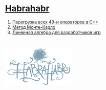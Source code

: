 # [Habrahabr](https://habr.com/)

1. [Перегрузка всех 49-и операторов в C++](https://habr.com/post/308890/)
2. [Метод Монте-Карло](https://habr.com/post/192272/)
3. [Линейная алгебра для разработчиков игр](https://habr.com/post/131931/)

#
![Habrahabr logo](https://github.com/MyLibh/Gists/blob/master/Logos/Habrahabr.png?raw=true)
